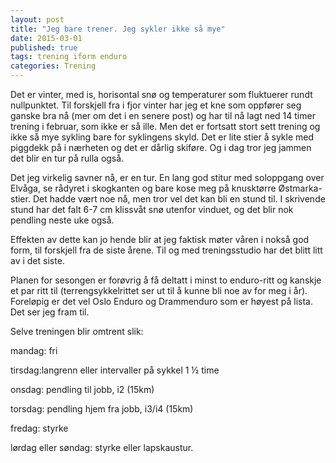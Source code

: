 ```yaml
---
layout: post
title: "Jeg bare trener. Jeg sykler ikke så mye"
date: 2015-03-01
published: true
tags: trening iform enduro
categories: Trening
---
```


Det er vinter, med is, horisontal snø og temperaturer som fluktuerer rundt nullpunktet. Til forskjell fra i fjor vinter har jeg et kne som oppfører seg ganske bra nå (mer om det i en senere post) og har til nå lagt ned 14 timer trening i februar, som ikke er så ille. Men det er fortsatt stort sett trening og ikke så mye sykling bare for syklingens skyld. Det er lite stier å sykle med piggdekk på i nærheten og det er dårlig skiføre. Og i dag tror jeg jammen det blir en tur på rulla også. 

Det jeg virkelig savner nå, er en tur. En lang god stitur med soloppgang over Elvåga, se rådyret i skogkanten og bare kose meg på knusktørre Østmarka-stier. Det hadde vært noe nå, men tror vel det kan bli en stund til. I skrivende stund har det falt 6-7 cm klissvåt snø utenfor vinduet, og det blir nok pendling neste uke også.

Effekten av dette kan jo hende blir at jeg faktisk møter våren i nokså god form, til forskjell fra de siste årene. Til og med treningsstudio har det blitt litt av i det siste. 

Planen for sesongen er forøvrig å få deltatt i minst to enduro-ritt og kanskje et par ritt til (terrengsykkelrittet ser ut til å kunne bli noe av for meg i år). Foreløpig er det vel Oslo Enduro og Drammenduro som er høyest på lista. Det ser jeg fram til. 

Selve treningen blir omtrent slik:

mandag: fri

tirsdag:langrenn eller intervaller på sykkel 1 ½ time

onsdag: pendling til jobb, i2 (15km)

torsdag: pendling hjem fra jobb, i3/i4 (15km)

fredag: styrke

lørdag eller søndag: styrke eller lapskaustur. 
